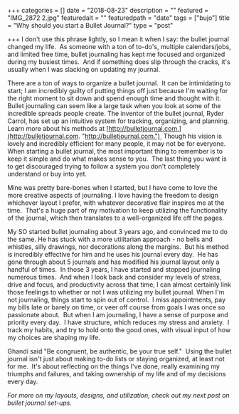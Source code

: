 +++
categories = []
date = "2018-08-23"
description = ""
featured = "IMG_2872 2.jpg"
featuredalt = ""
featuredpath = "date"
tags = ["bujo"]
title = "Why should you start a Bullet Journal?"
type = "post"

+++
I don't use this phrase lightly, so I mean it when I say: the bullet journal changed my life.  As someone with a ton of to-do's, multiple calendars/jobs, and limited free time, bullet journaling has kept me focused and organized during my busiest times.  And if something does slip through the cracks, it's usually when I was slacking on updating my journal.

There are a ton of ways to organize a bullet journal.  It can be intimidating to start; I am incredibly guilty of putting things off just because I'm waiting for the right moment to sit down and spend enough time and thought with it.  Bullet journaling can seem like a large task when you look at some of the incredible spreads people create. The inventor of the bullet journal, Ryder Carrol, has set up an intuitive system for tracking, organizing, and planning.  Learn more about his methods at [http://bulletjournal.com.](http://bulletjournal.com. "http://bulletjournal.com.")  Though his vision is lovely and incredibly efficient for many people, it may not be for everyone.  When starting a bullet journal, the most important thing to remember is to keep it simple and do what makes sense to you.  The last thing you want is to get discouraged trying to follow a system you don't completely understand or buy into yet.

Mine was pretty bare-bones when I started, but I have come to love the more creative aspects of journaling. I love having the freedom to design whichever layout I prefer, with whatever decorative flair inspires me at the time.  That's a huge part of my motivation to keep utilizing the functionality of the journal, which then translates to a well-organized life off the pages.

My SO started bullet journaling about 3 years ago, and convinced me to do the same. He has stuck with a more utilitarian approach - no bells and whistles, silly drawings, nor decorations along the margins.  But his method is incredibly effective for him and he uses his journal every day.  He has gone through about 5 journals and has modified his journal layout only a handful of times.  In those 3 years, I have started and stopped journaling numerous times.  And when I look back and consider my levels of stress, drive and focus, and productivity across that time, I can almost certainly link those feelings to whether or not I was utilizing my bullet journal. When I'm not journaling, things start to spin out of control.  I miss appointments, pay my bills late or barely on time, or veer off course from goals I was once so passionate about.  But when I am journaling, I have a sense of purpose and priority every day.  I have structure, which reduces my stress and anxiety.  I track my habits, and try to hold onto the good ones, with visual input of how my choices are shaping my life.

Ghandi said "Be congruent, be authentic, be your true self."  Using the bullet journal isn't just about making to-do lists or staying organized, at least not for me.  It's about reflecting on the things I've done, really examining my triumphs and failures, and taking ownership of my life and of my decisions every day.

_For more on my layouts, designs, and utilization, check out my next post on bullet journal set-ups._